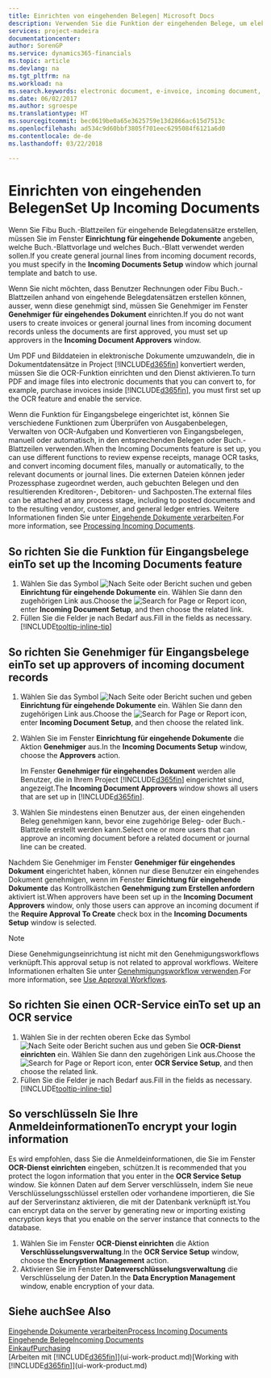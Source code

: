 ```yaml
---
title: Einrichten von eingehenden Belegen| Microsoft Docs
description: Verwenden Sie die Funktion der eingehenden Belege, um elektronische Belege zu erstellen, verwalten Sie OCRaufgaben, importieren Sie Rechnungen und wandeln Sie Bilddateien um.
services: project-madeira
documentationcenter: 
author: SorenGP
ms.service: dynamics365-financials
ms.topic: article
ms.devlang: na
ms.tgt_pltfrm: na
ms.workload: na
ms.search.keywords: electronic document, e-invoice, incoming document, OCR, ecommerce, document exchange, import invoice
ms.date: 06/02/2017
ms.author: sgroespe
ms.translationtype: HT
ms.sourcegitcommit: bec0619be0a65e3625759e13d2866ac615d7513c
ms.openlocfilehash: ad534c9d60bbf3805f701eec6295084f6121a6d0
ms.contentlocale: de-de
ms.lasthandoff: 03/22/2018

---
```

# <a name="set-up-incoming-documents"></a><span data-ttu-id="ccb55-103">Einrichten von eingehenden Belegen</span><span class="sxs-lookup"><span data-stu-id="ccb55-103">Set Up Incoming Documents</span></span>
<span data-ttu-id="ccb55-104">Wenn Sie Fibu Buch.-Blattzeilen für eingehende Belegdatensätze erstellen, müssen Sie im Fenster **Einrichtung für eingehende Dokumente** angeben, welche Buch.-Blattvorlage und welches Buch.-Blatt verwendet werden sollen.</span><span class="sxs-lookup"><span data-stu-id="ccb55-104">If you create general journal lines from incoming document records, you must specify in the **Incoming Documents Setup** window which journal template and batch to use.</span></span>

<span data-ttu-id="ccb55-105">Wenn Sie nicht möchten, dass Benutzer Rechnungen oder Fibu Buch.-Blattzeilen anhand von eingehende Belegdatensätzen erstellen können, ausser, wenn diese genehmigt sind, müssen Sie Genehmiger im Fenster **Genehmiger für eingehendes Dokument** einrichten.</span><span class="sxs-lookup"><span data-stu-id="ccb55-105">If you do not want users to create invoices or general journal lines from incoming document records unless the documents are first approved, you must set up approvers in the **Incoming Document Approvers** window.</span></span>

<span data-ttu-id="ccb55-106">Um PDF und Bilddateien in elektronische Dokumente umzuwandeln, die in Dokumentdatensätze in Project [!INCLUDE[d365fin](includes/d365fin_md.md)] konvertiert werden, müssen Sie die OCR-Funktion einrichten und den Dienst aktivieren.</span><span class="sxs-lookup"><span data-stu-id="ccb55-106">To turn PDF and image files into electronic documents that you can convert to, for example, purchase invoices inside [!INCLUDE[d365fin](includes/d365fin_md.md)], you must first set up the OCR feature and enable the service.</span></span>

<span data-ttu-id="ccb55-107">Wenn die Funktion für Eingangsbelege eingerichtet ist, können Sie verschiedene Funktionen zum Überprüfen von Ausgabenbelegen, Verwalten von OCR-Aufgaben und Konvertieren von Eingangsbelegen, manuell oder automatisch, in den entsprechenden Belegen oder Buch.-Blattzeilen verwenden.</span><span class="sxs-lookup"><span data-stu-id="ccb55-107">When the Incoming Documents feature is set up, you can use different functions to review expense receipts, manage OCR tasks, and convert incoming document files, manually or automatically, to the relevant documents or journal lines.</span></span> <span data-ttu-id="ccb55-108">Die externen Dateien können jeder Prozessphase zugeordnet werden, auch gebuchten Belegen und den resultierenden Kreditoren-, Debitoren- und Sachposten.</span><span class="sxs-lookup"><span data-stu-id="ccb55-108">The external files can be attached at any process stage, including to posted documents and to the resulting vendor, customer, and general ledger entries.</span></span> <span data-ttu-id="ccb55-109">Weitere Informationen finden Sie unter [Eingehende Dokumente verarbeiten](across-process-income-documents.md).</span><span class="sxs-lookup"><span data-stu-id="ccb55-109">For more information, see [Processing Incoming Documents](across-process-income-documents.md).</span></span>

## <a name="to-set-up-the-incoming-documents-feature"></a><span data-ttu-id="ccb55-110">So richten Sie die Funktion für Eingangsbelege ein</span><span class="sxs-lookup"><span data-stu-id="ccb55-110">To set up the Incoming Documents feature</span></span>
1. <span data-ttu-id="ccb55-111">Wählen Sie das Symbol ![Nach Seite oder Bericht suchen](media/ui-search/search_small.png "Nach Seite oder Bericht suchen") und geben **Einrichtung für eingehende Dokumente** ein. Wählen Sie dann den zugehörigen Link aus.</span><span class="sxs-lookup"><span data-stu-id="ccb55-111">Choose the ![Search for Page or Report](media/ui-search/search_small.png "Search for Page or Report icon") icon, enter **Incoming Document Setup**, and then choose the related link.</span></span>
2. <span data-ttu-id="ccb55-112">Füllen Sie die Felder je nach Bedarf aus.</span><span class="sxs-lookup"><span data-stu-id="ccb55-112">Fill in the fields as necessary.</span></span> [!INCLUDE[tooltip-inline-tip](includes/tooltip-inline-tip_md.md)]

## <a name="to-set-up-approvers-of-incoming-document-records"></a><span data-ttu-id="ccb55-113">So richten Sie Genehmiger für Eingangsbelege ein</span><span class="sxs-lookup"><span data-stu-id="ccb55-113">To set up approvers of incoming document records</span></span>
1. <span data-ttu-id="ccb55-114">Wählen Sie das Symbol ![Nach Seite oder Bericht suchen](media/ui-search/search_small.png "Nach Seite oder Bericht suchen") und geben **Einrichtung für eingehende Dokumente** ein. Wählen Sie dann den zugehörigen Link aus.</span><span class="sxs-lookup"><span data-stu-id="ccb55-114">Choose the ![Search for Page or Report](media/ui-search/search_small.png "Search for Page or Report icon") icon, enter **Incoming Document Setup**, and then choose the related link.</span></span>  
2. <span data-ttu-id="ccb55-115">Wählen Sie im Fenster **Einrichtung für eingehende Dokumente** die Aktion **Genehmiger** aus.</span><span class="sxs-lookup"><span data-stu-id="ccb55-115">In the **Incoming Documents Setup** window, choose the **Approvers** action.</span></span>

    <span data-ttu-id="ccb55-116">Im Fenster **Genehmiger für eingehendes Dokument** werden alle Benutzer, die in Ihrem Project [!INCLUDE[d365fin](includes/d365fin_md.md)] eingerichtet sind, angezeigt.</span><span class="sxs-lookup"><span data-stu-id="ccb55-116">The **Incoming Document Approvers** window shows all users that are set up in [!INCLUDE[d365fin](includes/d365fin_md.md)].</span></span>  
3. <span data-ttu-id="ccb55-117">Wählen Sie mindestens einen Benutzer aus, der einen eingehenden Beleg genehmigen kann, bevor eine zugehörige Beleg- oder Buch.-Blattzeile erstellt werden kann.</span><span class="sxs-lookup"><span data-stu-id="ccb55-117">Select one or more users that can approve an incoming document before a related document or journal line can be created.</span></span>

<span data-ttu-id="ccb55-118">Nachdem Sie Genehmiger im Fenster **Genehmiger für eingehendes Dokument** eingerichtet haben, können nur diese Benutzer ein eingehendes Dokument genehmigen, wenn im Fenster **Einrichtung für eingehende Dokumente** das Kontrollkästchen **Genehmigung zum Erstellen anfordern** aktiviert ist.</span><span class="sxs-lookup"><span data-stu-id="ccb55-118">When approvers have been set up in the **Incoming Document Approvers** window, only those users can approve an incoming document if the **Require Approval To Create** check box in the **Incoming Documents Setup** window is selected.</span></span>

> [!NOTE]  
>   <span data-ttu-id="ccb55-119">Diese Genehmigungseinrichtung ist nicht mit den Genehmigungsworkflows verknüpft.</span><span class="sxs-lookup"><span data-stu-id="ccb55-119">This approval setup is not related to approval workflows.</span></span> <span data-ttu-id="ccb55-120">Weitere Informationen erhalten Sie unter [Genehmigungsworkflow verwenden](across-how-use-approval-workflows.md).</span><span class="sxs-lookup"><span data-stu-id="ccb55-120">For more information, see [Use Approval Workflows](across-how-use-approval-workflows.md).</span></span>

## <a name="to-set-up-an-ocr-service"></a><span data-ttu-id="ccb55-121">So richten Sie einen OCR-Service ein</span><span class="sxs-lookup"><span data-stu-id="ccb55-121">To set up an OCR service</span></span>
1. <span data-ttu-id="ccb55-122">Wählen Sie in der rechten oberen Ecke das Symbol ![Nach Seite oder Bericht suchen](media/ui-search/search_small.png "Nach Seite oder Bericht suchen") aus und geben Sie **OCR-Dienst einrichten** ein. Wählen Sie dann den zugehörigen Link aus.</span><span class="sxs-lookup"><span data-stu-id="ccb55-122">Choose the ![Search for Page or Report](media/ui-search/search_small.png "Search for Page or Report icon") icon, enter **OCR Service Setup**, and then choose the related link.</span></span>
2. <span data-ttu-id="ccb55-123">Füllen Sie die Felder je nach Bedarf aus.</span><span class="sxs-lookup"><span data-stu-id="ccb55-123">Fill in the fields as necessary.</span></span> [!INCLUDE[tooltip-inline-tip](includes/tooltip-inline-tip_md.md)]

## <a name="to-encrypt-your-login-information"></a><span data-ttu-id="ccb55-124">So verschlüsseln Sie Ihre Anmeldeinformationen</span><span class="sxs-lookup"><span data-stu-id="ccb55-124">To encrypt your login information</span></span>
<span data-ttu-id="ccb55-125">Es wird empfohlen, dass Sie die Anmeldeinformationen, die Sie im Fenster **OCR-Dienst einrichten** eingeben, schützen.</span><span class="sxs-lookup"><span data-stu-id="ccb55-125">It is recommended that you protect the logon information that you enter in the **OCR Service Setup** window.</span></span> <span data-ttu-id="ccb55-126">Sie können Daten auf dem Server verschlüsseln, indem Sie neue Verschlüsselungsschlüssel erstellen oder vorhandene importieren, die Sie auf der Serverinstanz aktivieren, die mit der Datenbank verknüpft ist.</span><span class="sxs-lookup"><span data-stu-id="ccb55-126">You can encrypt data on the server by generating new or importing existing encryption keys that you enable on the server instance that connects to the database.</span></span>

1. <span data-ttu-id="ccb55-127">Wählen Sie im Fenster **OCR-Dienst einrichten** die Aktion **Verschlüsselungsverwaltung**.</span><span class="sxs-lookup"><span data-stu-id="ccb55-127">In the **OCR Service Setup** window, choose the **Encryption Management** action.</span></span>
2. <span data-ttu-id="ccb55-128">Aktivieren Sie im Fenster **Datenverschlüsselungsverwaltung** die Verschlüsselung der Daten.</span><span class="sxs-lookup"><span data-stu-id="ccb55-128">In the **Data Encryption Management** window, enable encryption of your data.</span></span>

## <a name="see-also"></a><span data-ttu-id="ccb55-129">Siehe auch</span><span class="sxs-lookup"><span data-stu-id="ccb55-129">See Also</span></span>
[<span data-ttu-id="ccb55-130">Eingehende Dokumente verarbeiten</span><span class="sxs-lookup"><span data-stu-id="ccb55-130">Process Incoming Documents</span></span>](across-process-income-documents.md)  
[<span data-ttu-id="ccb55-131">Eingehende Belege</span><span class="sxs-lookup"><span data-stu-id="ccb55-131">Incoming Documents</span></span>](across-income-documents.md)  
[<span data-ttu-id="ccb55-132">Einkauf</span><span class="sxs-lookup"><span data-stu-id="ccb55-132">Purchasing</span></span>](purchasing-manage-purchasing.md)  
<span data-ttu-id="ccb55-133">[Arbeiten mit [!INCLUDE[d365fin](includes/d365fin_md.md)]](ui-work-product.md)</span><span class="sxs-lookup"><span data-stu-id="ccb55-133">[Working with [!INCLUDE[d365fin](includes/d365fin_md.md)]](ui-work-product.md)</span></span>

